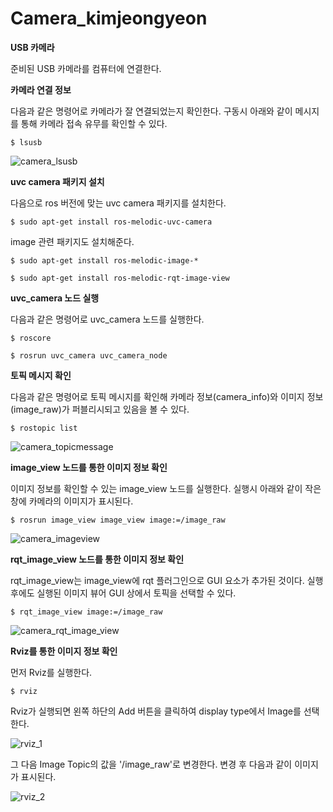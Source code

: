 # Camera_kimjeongyeon

**USB 카메라**

준비된 USB 카메라를 컴퓨터에 연결한다.


**카메라 연결 정보**

다음과 같은 명령어로 카메라가 잘 연결되었는지 확인한다. 구동시 아래와 같이 메시지를 통해 카메라 접속 유무를 확인할 수 있다.

```$ lsusb```

![camera_lsusb](https://user-images.githubusercontent.com/84000076/121798411-1fa91200-cc61-11eb-9542-7a0f4ed1c72c.png)

**uvc camera 패키지 설치**

다음으로 ros 버전에 맞는 uvc camera 패키지를 설치한다.

```$ sudo apt-get install ros-melodic-uvc-camera```

image 관련 패키지도 설치해준다.

```$ sudo apt-get install ros-melodic-image-*```

```$ sudo apt-get install ros-melodic-rqt-image-view```

**uvc_camera 노드 실행**

다음과 같은 명령어로 uvc_camera 노드를 실행한다.

```$ roscore```

```$ rosrun uvc_camera uvc_camera_node```

**토픽 메시지 확인**

다음과 같은 명령어로 토픽 메시지를 확인해 카메라 정보(camera_info)와 이미지 정보(image_raw)가 퍼블리시되고 있음을 볼 수 있다.

```$ rostopic list```

![camera_topicmessage](https://user-images.githubusercontent.com/84000076/121798594-34d27080-cc62-11eb-98b1-a5d9dc159e18.png)

**image_view 노드를 통한 이미지 정보 확인**

이미지 정보를 확인할 수 있는 image_view 노드를 실행한다. 실행시 아래와 같이 작은 창에 카메라의 이미지가 표시된다.

```$ rosrun image_view image_view image:=/image_raw```

![camera_imageview](https://user-images.githubusercontent.com/84000076/121798669-972b7100-cc62-11eb-9226-59011c9b77c9.png)

**rqt_image_view 노드를 통한 이미지 정보 확인**

rqt_image_view는 image_view에 rqt 플러그인으로 GUI 요소가 추가된 것이다. 실행 후에도 실행된 이미지 뷰어 GUI 상에서 토픽을 선택할 수 있다.

```$ rqt_image_view image:=/image_raw```

![camera_rqt_image_view](https://user-images.githubusercontent.com/84000076/121798752-03a67000-cc63-11eb-8ad2-0c3a8b970310.png)

**Rviz를 통한 이미지 정보 확인**

먼저 Rviz를 실행한다.

```$ rviz```

Rviz가 실행되면 왼쪽 하단의 Add 버튼을 클릭하여 display type에서 Image를 선택한다.

![rviz_1](https://user-images.githubusercontent.com/84000076/121798793-5b44db80-cc63-11eb-84a3-fff12caa99d6.png)

그 다음 Image Topic의 값을 '/image_raw'로 변경한다. 변경 후 다음과 같이 이미지가 표시된다.

![rviz_2](https://user-images.githubusercontent.com/84000076/121798832-947d4b80-cc63-11eb-9181-8df5d0df6eb8.png)

